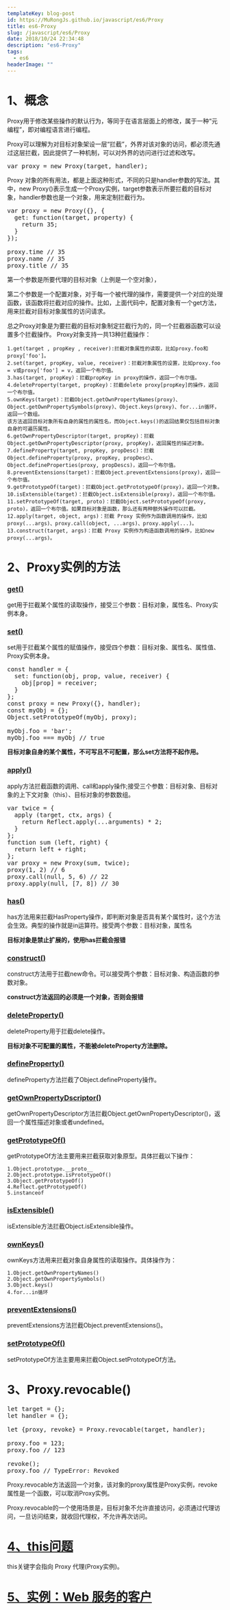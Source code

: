 ```yaml
---
templateKey: blog-post
id: https://MuRongJs.github.io/javascript/es6/Proxy
title: es6-Proxy
slug: /javascript/es6/Proxy
date: 2018/10/24 22:34:48 
description: "es6-Proxy"
tags:
  - es6
headerImage: ""
---
```

# 1、概念 #
Proxy用于修改某些操作的默认行为，等同于在语言层面上的修改，属于一种“元编程”，即对编程语言进行编程。

Proxy可以理解为对目标对象架设一层“拦截”，外界对该对象的访问，都必须先通过这层拦截，因此提供了一种机制，可以对外界的访问进行过滤和改写。
<pre>var proxy = new Proxy(target, handler);</pre>
Proxy 对象的所有用法，都是上面这种形式，不同的只是handler参数的写法。其中，new Proxy()表示生成一个Proxy实例，target参数表示所要拦截的目标对象，handler参数也是一个对象，用来定制拦截行为。
<pre>
var proxy = new Proxy({}, {
  get: function(target, property) {
    return 35;
  }
});

proxy.time // 35
proxy.name // 35
proxy.title // 35
</pre>
第一个参数是所要代理的目标对象（上例是一个空对象），

第二个参数是一个配置对象，对于每一个被代理的操作，需要提供一个对应的处理函数，该函数将拦截对应的操作。比如，上面代码中，配置对象有一个get方法，用来拦截对目标对象属性的访问请求。

总之Proxy对象是为要拦截的目标对象制定拦截行为的，同一个拦截器函数可以设置多个拦截操作。
Proxy对象支持一共13种拦截操作：

	1.get(target , propKey , receiver):拦截对象属性的读取，比如proxy.foo和proxy['foo']。
	2.set(target, propKey, value, receiver)：拦截对象属性的设置，比如proxy.foo = v或proxy['foo'] = v，返回一个布尔值。
	3.has(target, propKey)：拦截propKey in proxy的操作，返回一个布尔值。
	4.deleteProperty(target, propKey)：拦截delete proxy[propKey]的操作，返回一个布尔值。
	5.ownKeys(target)：拦截Object.getOwnPropertyNames(proxy)、Object.getOwnPropertySymbols(proxy)、Object.keys(proxy)、for...in循环，返回一个数组。
	该方法返回目标对象所有自身的属性的属性名，而Object.keys()的返回结果仅包括目标对象自身的可遍历属性。
	6.getOwnPropertyDescriptor(target, propKey)：拦截Object.getOwnPropertyDescriptor(proxy, propKey)，返回属性的描述对象。
	7.defineProperty(target, propKey, propDesc)：拦截Object.defineProperty(proxy, propKey, propDesc）、Object.defineProperties(proxy, propDescs)，返回一个布尔值。
	8.preventExtensions(target)：拦截Object.preventExtensions(proxy)，返回一个布尔值。
	9.getPrototypeOf(target)：拦截Object.getPrototypeOf(proxy)，返回一个对象。
	10.isExtensible(target)：拦截Object.isExtensible(proxy)，返回一个布尔值。
	11.setPrototypeOf(target, proto)：拦截Object.setPrototypeOf(proxy, proto)，返回一个布尔值。如果目标对象是函数，那么还有两种额外操作可以拦截。
	12.apply(target, object, args)：拦截 Proxy 实例作为函数调用的操作，比如proxy(...args)、proxy.call(object, ...args)、proxy.apply(...)。
	13.construct(target, args)：拦截 Proxy 实例作为构造函数调用的操作，比如new proxy(...args)。
	
# 2、Proxy实例的方法 #
### [get()](http://es6.ruanyifeng.com/#docs/proxy#get) ###
get用于拦截某个属性的读取操作，接受三个参数：目标对象，属性名、Proxy实例本身。
### [set()](http://es6.ruanyifeng.com/#docs/proxy#set) ###
set用于拦截某个属性的赋值操作，接受四个参数：目标对象、属性名、属性值、Proxy实例本身。
<pre>
const handler = {
  set: function(obj, prop, value, receiver) {
    obj[prop] = receiver;
  }
};
const proxy = new Proxy({}, handler);
const myObj = {};
Object.setPrototypeOf(myObj, proxy);

myObj.foo = 'bar';
myObj.foo === myObj // true
</pre>
**目标对象自身的某个属性，不可写且不可配置，那么set方法将不起作用。**
### [apply()](http://es6.ruanyifeng.com/#docs/proxy#apply) ###
apply方法拦截函数的调用、call和apply操作;接受三个参数：目标对象、目标对象的上下文对象（this）、目标对象的参数数组。
<pre>
var twice = {
  apply (target, ctx, args) {
    return Reflect.apply(...arguments) * 2;
  }
};
function sum (left, right) {
  return left + right;
};
var proxy = new Proxy(sum, twice);
proxy(1, 2) // 6
proxy.call(null, 5, 6) // 22
proxy.apply(null, [7, 8]) // 30
</pre>
### [has()](http://es6.ruanyifeng.com/#docs/proxy#has) ###
has方法用来拦截HasProperty操作，即判断对象是否具有某个属性时，这个方法会生效。典型的操作就是in运算符。接受两个参数：目标对象，属性名

**目标对象是禁止扩展的，使用has拦截会报错**
### [construct()](http://es6.ruanyifeng.com/#docs/proxy#construct) ###
construct方法用于拦截new命令。可以接受两个参数：目标对象、构造函数的参数对象。

**construct方法返回的必须是一个对象，否则会报错**
### [deleteProperty()](http://es6.ruanyifeng.com/#docs/proxy#deleteProperty) ###
deleteProperty用于拦截delete操作。

**目标对象不可配置的属性，不能被deleteProperty方法删除。**
### [defineProperty()](http://es6.ruanyifeng.com/#docs/proxy#defineProperty) ###
defineProperty方法拦截了Object.defineProperty操作。
### [getOwnPropertyDscriptor()](http://es6.ruanyifeng.com/#docs/proxy#getOwnPropertyDescriptor) ###
getOwnPropertyDescriptor方法拦截Object.getOwnPropertyDescriptor()，返回一个属性描述对象或者undefined。
### [getPrototypeOf()](http://es6.ruanyifeng.com/#docs/proxy#getPrototypeOf) ###
getPrototypeOf方法主要用来拦截获取对象原型。具体拦截以下操作：

	1.Object.prototype.__proto__
	2.Object.prototype.isPrototypeOf()
	3.Object.getPrototypeOf()
	4.Reflect.getPrototypeOf()
	5.instanceof
### [isExtensible()](http://es6.ruanyifeng.com/#docs/proxy#isExtensible) ###
isExtensible方法拦截Object.isExtensible操作。
### [ownKeys()](http://es6.ruanyifeng.com/#docs/proxy#ownKeys) ###
ownKeys方法用来拦截对象自身属性的读取操作。具体操作为：

	1.Object.getOwnPropertyNames()
	2.Object.getOwnPropertySymbols()
	3.Object.keys()
	4.for...in循环
### [preventExtensions()](http://es6.ruanyifeng.com/#docs/proxy#preventExtensions) ###
preventExtensions方法拦截Object.preventExtensions()。
### [setPrototypeOf()](http://es6.ruanyifeng.com/#docs/proxy#setPrototypeOf) ###
setPrototypeOf方法主要用来拦截Object.setPrototypeOf方法。
# 3、Proxy.revocable() #
<pre>
let target = {};
let handler = {};

let {proxy, revoke} = Proxy.revocable(target, handler);

proxy.foo = 123;
proxy.foo // 123

revoke();
proxy.foo // TypeError: Revoked
</pre>
Proxy.revocable方法返回一个对象，该对象的proxy属性是Proxy实例，revoke属性是一个函数，可以取消Proxy实例。

Proxy.revocable的一个使用场景是，目标对象不允许直接访问，必须通过代理访问，一旦访问结束，就收回代理权，不允许再次访问。
# [4、this问题](http://es6.ruanyifeng.com/#docs/proxy#this-%E9%97%AE%E9%A2%98) #
this关键字会指向 Proxy 代理(Proxy实例)。
# [5、实例：Web 服务的客户](http://es6.ruanyifeng.com/#docs/proxy#%E5%AE%9E%E4%BE%8B%EF%BC%9AWeb-%E6%9C%8D%E5%8A%A1%E7%9A%84%E5%AE%A2%E6%88%B7%E7%AB%AF) #